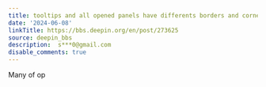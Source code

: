 ```yaml
---
title: tooltips and all opened panels have differents borders and corners
date: '2024-06-08'
linkTitle: https://bbs.deepin.org/en/post/273625
source: deepin_bbs
description:  s***0@gmail.com 
disable_comments: true
---
```

Many of op
